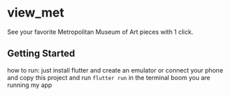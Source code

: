 # view_met

See your favorite Metropolitan Museum of Art pieces with 1 click.

## Getting Started

how to run: just install flutter and create an emulator or connect your phone and copy this project and run `flutter run` in the terminal boom you are running my app
